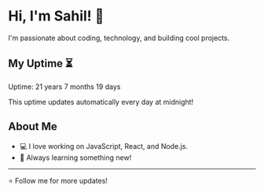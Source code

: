 # Hi, I'm Sahil! 👋

I'm passionate about coding, technology, and building cool projects.

## My Uptime ⏳
Uptime: 21 years 7 months 19 days

This uptime updates automatically every day at midnight!

## About Me
- 💻 I love working on JavaScript, React, and Node.js.
- 🎯 Always learning something new!

---

⭐️ Follow me for more updates!
